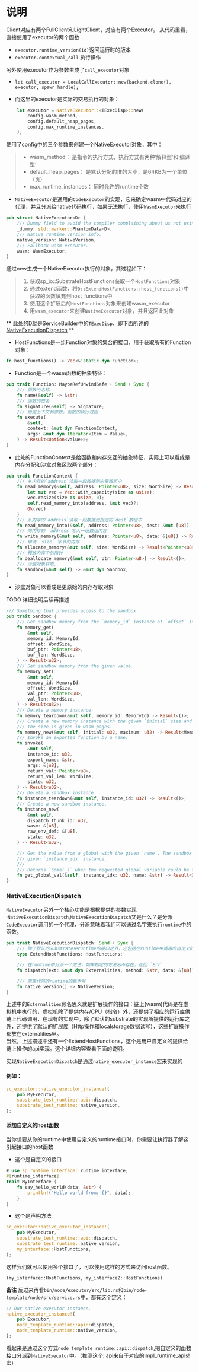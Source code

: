 # 说明
Client对应有两个FullClient和LightClient，对应有两个Executor。 从代码里看，直接使用了executor的两个函数：
* `executor.runtime_version(id)`返回运行时的版本
* `executor.contextual_call` 执行操作
  
另外使用executor作为参数生成了`call_executor`对象
* `let call_executor = LocalCallExecutor::new(backend.clone(), executor, spawn_handle);`

* 而这里的executor是实际的交易执行的对象：
```rust
	let executor = NativeExecutor::<TExecDisp>::new(
		config.wasm_method,
		config.default_heap_pages,
		config.max_runtime_instances,
    );
```
使用了config中的三个参数来创建一个NativeExecutor对象，其中：  
>    * wasm_method：         是指令的执行方式，执行方式有两种‘解释型’和‘编译型’  
>    * default_heap_pages：  是默认分配的堆的大小，是64KB为一个单位（页）  
>    * max_runtime_instances： 同时允许的runtime个数  

* `NativeExecutor`是通用的`CodeExecutor`的实现，它来确定wasm中代码对应的代理，并且分派给native代码执行，如果无法执行，使用`WasmExecutor`来执行
```rust
pub struct NativeExecutor<D> {
	/// Dummy field to avoid the compiler complaining about us not using `D`.
	_dummy: std::marker::PhantomData<D>,
	/// Native runtime version info.
	native_version: NativeVersion,
	/// Fallback wasm executor.
	wasm: WasmExecutor,
}
```

通过new生成一个NativeExecutor执行的对象，其过程如下：
> 1. 获取sp_io::SubstrateHostFunctions获取一个`HostFunctions`对象
> 2. 通过extend函数，将`D::ExtendHostFunctions::host_functions()`中获取的函数填充到host_functions中
> 3. 使用这个扩展后的`HostFunctions`对象来创建wasm_executor
> 4. 用`wasm_executor`来创建`NativeExecutor`对象，并且返回此对象

** 此处的D就是ServiceBuilder中的`TExecDisp`，即下面所述的[NativeExecutionDispatch](#span-id%22nativeexecutiondispatch%22nativeexecutiondispatchspan) **

* HostFunctions是一组Function对象的集合的接口，用于获取所有的Function对象：

```rust
fn host_functions() -> Vec<&'static dyn Function>;
```

* Function是一个wasm函数的抽象特征：
  
```rust 
pub trait Function: MaybeRefUnwindSafe + Send + Sync {
	/// 函数的名称
	fn name(&self) -> &str;
	/// 函数的签名
	fn signature(&self) -> Signature;
	/// 给定上下文和参数，函数的执行过程
	fn execute(
		&self,
		context: &mut dyn FunctionContext,
		args: &mut dyn Iterator<Item = Value>,
	) -> Result<Option<Value>>;
}
```

* 此处的FunctionContext是给函数和内存交互的抽象特征，实际上可以看成是内存分配和沙盒对象区取两个部分：
  
```rust
pub trait FunctionContext {
	/// 从内存的`address`读取一段数据到向量数组中
	fn read_memory(&self, address: Pointer<u8>, size: WordSize) -> Result<Vec<u8>> {
		let mut vec = Vec::with_capacity(size as usize);
		vec.resize(size as usize, 0);
		self.read_memory_into(address, &mut vec)?;
		Ok(vec)
	}
	/// 从内存的`address`读取一段数据到指定的`dest`数组中
	fn read_memory_into(&self, address: Pointer<u8>, dest: &mut [u8]) -> Result<()>;
	/// 向内存的 `address`写入一段数组内容
	fn write_memory(&mut self, address: Pointer<u8>, data: &[u8]) -> Result<()>;
	/// 申请 `size` 字节的内存
	fn allocate_memory(&mut self, size: WordSize) -> Result<Pointer<u8>>;
	/// 释放内存中的指针
	fn deallocate_memory(&mut self, ptr: Pointer<u8>) -> Result<()>;
	/// 沙盒对象获取.
	fn sandbox(&mut self) -> &mut dyn Sandbox;
}
```

* 沙盒对象可以看成是更原始的内存存取对象  
  
TODO 详细说明后续再描述

```rust 
/// Something that provides access to the sandbox.
pub trait Sandbox {
	/// Get sandbox memory from the `memory_id` instance at `offset` into the given buffer.
	fn memory_get(
		&mut self,
		memory_id: MemoryId,
		offset: WordSize,
		buf_ptr: Pointer<u8>,
		buf_len: WordSize,
	) -> Result<u32>;
	/// Set sandbox memory from the given value.
	fn memory_set(
		&mut self,
		memory_id: MemoryId,
		offset: WordSize,
		val_ptr: Pointer<u8>,
		val_len: WordSize,
	) -> Result<u32>;
	/// Delete a memory instance.
	fn memory_teardown(&mut self, memory_id: MemoryId) -> Result<()>;
	/// Create a new memory instance with the given `initial` size and the `maximum` size.
	/// The size is given in wasm pages.
	fn memory_new(&mut self, initial: u32, maximum: u32) -> Result<MemoryId>;
	/// Invoke an exported function by a name.
	fn invoke(
		&mut self,
		instance_id: u32,
		export_name: &str,
		args: &[u8],
		return_val: Pointer<u8>,
		return_val_len: WordSize,
		state: u32,
	) -> Result<u32>;
	/// Delete a sandbox instance.
	fn instance_teardown(&mut self, instance_id: u32) -> Result<()>;
	/// Create a new sandbox instance.
	fn instance_new(
		&mut self,
		dispatch_thunk_id: u32,
		wasm: &[u8],
		raw_env_def: &[u8],
		state: u32,
	) -> Result<u32>;

	/// Get the value from a global with the given `name`. The sandbox is determined by the
	/// given `instance_idx` instance.
	///
	/// Returns `Some(_)` when the requested global variable could be found.
	fn get_global_val(&self, instance_idx: u32, name: &str) -> Result<Option<Value>>;
}
```
### <span id="NativeExecutionDispatch">NativeExecutionDispatch</span>
`NativeExecutor`另外一个核心功能是根据提供的参数实现·`NativeExecutionDispatch`,`NativeExecutionDispatch`又是什么？是分派`CodeExecutor`调用的一个代理，分派意味着我们可以通过名字来执行`runtime`中的函数。
```rust
pub trait NativeExecutionDispatch: Send + Sync {
	/// 除了默认的Substrate中runtime的接口之外，还包括在runtime中调用的自定义的runtime的Host函数
	type ExtendHostFunctions: HostFunctions;

	/// 在runtime中分派一个方法，如果指定的方法名不存在，返回 `Err` 
	fn dispatch(ext: &mut dyn Externalities, method: &str, data: &[u8]) -> Result<Vec<u8>>;

	/// 原生代码的runtime的版本号
	fn native_version() -> NativeVersion;
}
```
上述中的`Externalities`顾名思义就是扩展操作的接口：链上(wasm)代码是在虚拟机中执行的，虚拟机除了提供内存/CPU（指令）外，还提供了相应的运行库供链上代码调用，在现有的实现中，除了默认的substrate的实现所提供的运行库之外，还提供了默认的扩展库（Http操作和localstorage数据读写），这些扩展操作都放在externalities里。  
当然，上述描述中还有一个ExtendHostFunctions，这个是用户自定义的提供给链上操作的api实现。这个详细内容查看下面的说明。

实现`NativeExecutionDispatch`是通过`native_executor_instance`宏来实现的
#### 例如：
```rust
sc_executor::native_executor_instance!(
    pub MyExecutor,
    substrate_test_runtime::api::dispatch,
    substrate_test_runtime::native_version,
);
```
#### 添加自定义的host函数
当你想要从你的runtime中使用自定义的runtime接口时，你需要让执行器了解这引起接口的host函数
* 这个是自定义的接口
```rust
# use sp_runtime_interface::runtime_interface;
#[runtime_interface]
trait MyInterface {
    fn say_hello_world(data: &str) {
        println!("Hello world from: {}", data);
    }
}
```
* 这个是声明方法
```rust 
sc_executor::native_executor_instance!(
    pub MyExecutor,
    substrate_test_runtime::api::dispatch,
    substrate_test_runtime::native_version,
    my_interface::HostFunctions,
);
```

这样我们就可以使用多个接口了，可以使用这样的方式来访问host函数。

`(my_interface::HostFunctions, my_interface2::HostFunctions)`


**备注** 反过来再看`bin/node/executor/src/lib.rs`和`bin/node-template/node/src/service.rs`中，都有这个定义：
```rust
// Our native executor instance.
native_executor_instance!(
	pub Executor,
	node_template_runtime::api::dispatch,
	node_template_runtime::native_version,
);
```
看起来是通过这个方式`node_template_runtime::api::dispatch`,把自定义的函数接口分派到`NativeExecutor`中。（推测这个::api来自于对应的impl_runtime_apis! 宏）